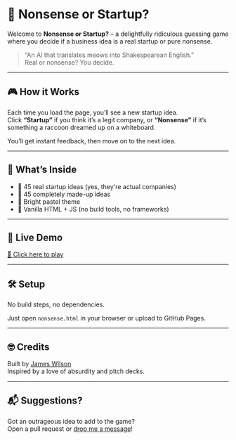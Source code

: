 # 🧠 Nonsense or Startup?

Welcome to **Nonsense or Startup?** – a delightfully ridiculous guessing game where you decide if a business idea is a real startup or pure nonsense.

> “An AI that translates meows into Shakespearean English.”  
> Real or nonsense? You decide.

---

## 🎮 How it Works

Each time you load the page, you’ll see a new startup idea.  
Click **“Startup”** if you think it’s a legit company, or **“Nonsense”** if it’s something a raccoon dreamed up on a whiteboard.

You’ll get instant feedback, then move on to the next idea.

---

## 🧪 What’s Inside

- 🧠 45 real startup ideas (yes, they're actual companies)
- 🤡 45 completely made-up ideas
- 🧁 Bright pastel theme 
- 💅 Vanilla HTML + JS (no build tools, no frameworks)

---

## 🚀 Live Demo

[🔗 Click here to play](https://yourusername.github.io/your-repo-name/nonsense.html)


---

## 🛠 Setup

No build steps, no dependencies.

Just open `nonsense.html` in your browser or upload to GitHub Pages.

---

## 🤓 Credits

Built by [James Wilson](https://github.com/jameswilsonlondon)  
Inspired by a love of absurdity and pitch decks.

---

## 📬 Suggestions?

Got an outrageous idea to add to the game?  
Open a pull request or [drop me a message](mailto:jameswilson11@gmail.com)!

